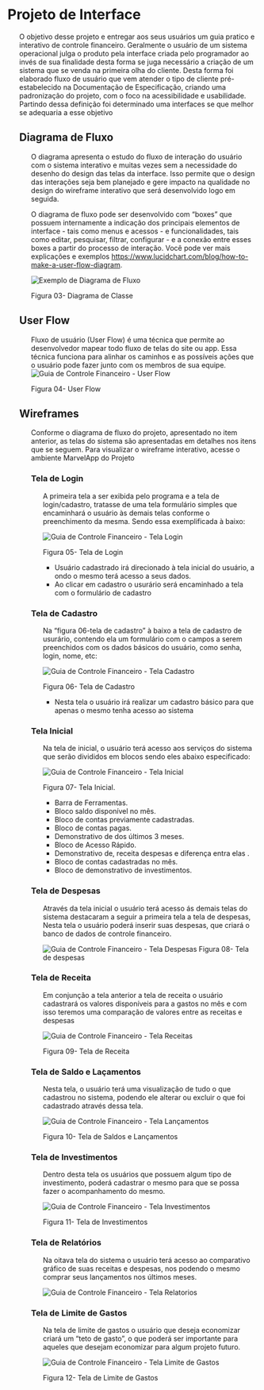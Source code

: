 
# Projeto de Interface
<ol>
O objetivo desse projeto e entregar aos seus usuários um guia pratico e interativo de controle financeiro. Geralmente o usuário de um sistema operacional julga o produto pela interface criada pelo programador ao invés de sua finalidade desta forma se juga necessário a criação de um sistema que se venda na primeira olha do cliente. Desta forma foi elaborado fluxo de usuário que vem atender o tipo de cliente pré-estabelecido na Documentação de Especificação, criando uma padronização do projeto, com o foco na acessibilidade e usabilidade. 
Partindo dessa definição foi determinado uma interfaces se que melhor se adequaria a esse objetivo
 
## Diagrama de Fluxo
<ol>
 
O diagrama apresenta o estudo do fluxo de interação do usuário com o sistema interativo e  muitas vezes sem a necessidade do desenho do design das telas da interface. Isso permite que o design das interações seja bem planejado e gere impacto na qualidade no design do wireframe interativo que será desenvolvido logo em seguida.

O diagrama de fluxo pode ser desenvolvido com “boxes” que possuem internamente a indicação dos principais elementos de interface - tais como menus e acessos - e funcionalidades, tais como editar, pesquisar, filtrar, configurar - e a conexão entre esses boxes a partir do processo de interação. Você pode ver mais explicações e exemplos https://www.lucidchart.com/blog/how-to-make-a-user-flow-diagram.

![Exemplo de Diagrama de Fluxo](https://github.com/ICEI-PUC-Minas-PMV-ADS/guia-de-bolso/blob/main/docs/img/Blank%20diagram.png)

 Figura 03- Diagrama de Classe
 </ol>
 
## User Flow
<ol>
 
Fluxo de usuário (User Flow) é uma técnica que permite ao desenvolvedor mapear todo fluxo de telas do site ou app. Essa técnica funciona para alinhar os caminhos e as possíveis ações que o usuário pode fazer junto com os membros de sua equipe.
![Guia de Controle Financeiro - User Flow](https://github.com/ICEI-PUC-Minas-PMV-ADS/guia-de-bolso/blob/main/docs/img/UserFlow1.png)

 Figura 04- User Flow
 </ol>

## Wireframes
<ol>
 
 Conforme o diagrama de fluxo do projeto, apresentado no item anterior, as telas do sistema são apresentadas em detalhes nos itens que se seguem. Para visualizar o wireframe interativo, acesse o ambiente MarvelApp do Projeto
 
 ### Tela de Login
  <ol>
 
   A primeira tela a ser exibida pelo programa e a tela de login/cadastro, tratasse de uma tela formulário simples que encaminhará o usuário às demais telas conforme o preenchimento da mesma. Sendo essa exemplificada à baixo:
   
   ![Guia de Controle Financeiro - Tela Login](https://github.com/ICEI-PUC-Minas-PMV-ADS/guia-de-bolso/blob/main/docs/img/login.png)

   Figura 05- Tela de Login
   * Usuário cadastrado irá direcionado à tela inicial do usuário, a ondo o mesmo terá acesso a seus dados. 
   * Ao clicar em cadastro o usurário será encaminhado a tela com o formulário de cadastro
 </ol>
  
  ### Tela de Cadastro
  <ol>
  Na “figura 06-tela de cadastro” à baixo a tela de cadastro de usurário, contendo ela um formulário com o campos a serem preenchidos com os dados básicos do usuário, como senha, login, nome, etc: 
   
  ![Guia de Controle Financeiro - Tela Cadastro](https://github.com/ICEI-PUC-Minas-PMV-ADS/guia-de-bolso/blob/main/docs/img/cadastro.png)
 
   Figura 06- Tela de Cadastro
   * Nesta tela o usuário irá realizar um cadastro básico para que apenas o mesmo tenha acesso ao sistema 
 </ol>
 
 ### Tela Inicial
 <ol>
  Na tela de inicial, o usuário terá acesso aos serviços do sistema que serão divididos em blocos sendo eles abaixo especificado:
  
 ![Guia de Controle Financeiro - Tela Inicial](https://github.com/ICEI-PUC-Minas-PMV-ADS/guia-de-bolso/blob/main/docs/img/tela%20inicial.png) 
 
  Figura 07- Tela Inicial.
  * Barra de Ferramentas.
  * Bloco saldo disponível no mês. 
  * Bloco de contas previamente cadastradas.
  * Bloco  de contas pagas.
  * Demonstrativo de dos últimos 3 meses. 
  * Bloco de Acesso Rápido. 
  * Demonstrativo de, receita despesas e diferença entra elas . 
  * Bloco de contas cadastradas no mês.
  * Bloco de demonstrativo de investimentos. 
  
 </ol>
 
 ### Tela de Despesas
 <ol>
  
  Através da tela inicial o usuário terá acesso ás demais telas do sistema destacaram a seguir a primeira tela a tela de despesas, Nesta tela o usuário poderá inserir suas despesas, que criará o banco de dados de controle financeiro.   
  
   ![Guia de Controle Financeiro - Tela Despesas](https://github.com/ICEI-PUC-Minas-PMV-ADS/guia-de-bolso/blob/main/docs/img/tela%20despesa.png)
   Figura 08- Tela de despesas
 
 </ol>
 
 ### Tela de Receita
 <ol>
  
  Em conjunção a tela anterior a tela de receita o usuário cadastrará os valores disponíveis para a gastos no mês e com isso teremos uma comparação de valores entre as receitas e despesas 
  
  ![Guia de Controle Financeiro - Tela Receitas](https://github.com/ICEI-PUC-Minas-PMV-ADS/guia-de-bolso/blob/main/docs/img/tela%20receita.png)
 
  Figura 09- Tela de Receita
 </ol>
 
 ### Tela de Saldo e Laçamentos
 <ol>
  
  Nesta tela, o usuário terá uma visualização de tudo o que cadastrou no sistema, podendo ele alterar ou excluir o que foi cadastrado através dessa tela. 
  
  ![Guia de Controle Financeiro - Tela Lançamentos](https://github.com/ICEI-PUC-Minas-PMV-ADS/guia-de-bolso/blob/main/docs/img/tela%20lan%C3%A7amentos.png)
 
  Figura 10- Tela de Saldos e Lançamentos
 </ol>
 
 ### Tela de Investimentos
 <ol>
  
  Dentro desta tela os usuários que possuem algum tipo de investimento, poderá cadastrar o mesmo para que se possa fazer o acompanhamento do mesmo. 
 
  ![Guia de Controle Financeiro - Tela Investimentos](https://github.com/ICEI-PUC-Minas-PMV-ADS/guia-de-bolso/blob/main/docs/img/tela%20investimentos.png)
 
  Figura 11- Tela de Investimentos 
 </ol>
  
 ### Tela de Relatórios 
 <ol>
  
  Na oitava tela do sistema o usuário terá acesso ao comparativo gráfico de suas receitas e despesas, nos podendo o mesmo comprar seus lançamentos nos últimos meses. 
 
  ![Guia de Controle Financeiro - Tela Relatorios](https://github.com/ICEI-PUC-Minas-PMV-ADS/guia-de-bolso/blob/main/docs/img/tela%20relatorios.png)
 </ol>
 
 ### Tela de Limite de Gastos
 <ol>
  
  Na tela de limite de gastos o usuário que deseja economizar criará um “teto de gasto”, o que poderá ser importante para aqueles que desejam economizar para algum projeto futuro. 
 
  ![Guia de Controle Financeiro - Tela Limite de Gastos](https://github.com/ICEI-PUC-Minas-PMV-ADS/guia-de-bolso/blob/main/docs/img/tela%20limite%20de%20gastos.png)
 
  Figura 12- Tela de Limite de Gastos
 </ol>
 </ol>


 
